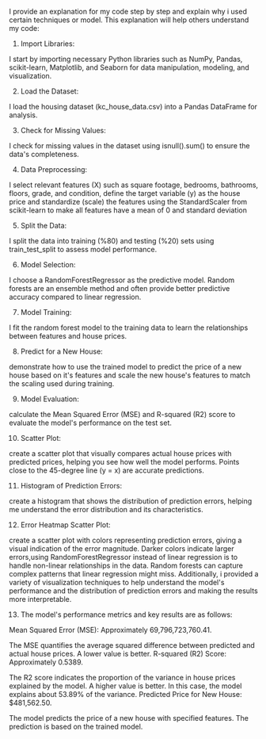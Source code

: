 I provide an explanation for my code step by step and explain why i used certain techniques or model. This explanation will help others understand my code:

1. Import Libraries:

I start by importing necessary Python libraries such as NumPy, Pandas, scikit-learn, Matplotlib, and Seaborn for data manipulation, modeling, and visualization.

2. Load the Dataset:

I load the housing dataset (kc_house_data.csv) into a Pandas DataFrame for analysis.

3. Check for Missing Values:

I check for missing values in the dataset using isnull().sum() to ensure the data's completeness.

4. Data Preprocessing:

I select relevant features (X) such as square footage, bedrooms, bathrooms, floors, grade, and condition, define the target variable (y) as the house price and standardize (scale) the features using the StandardScaler from scikit-learn to make all features have a mean of 0 and standard deviation

5. Split the Data:

I split the data into training (%80) and testing (%20) sets using train_test_split to assess model performance.

6. Model Selection:

I choose a RandomForestRegressor as the predictive model. Random forests are an ensemble method and often provide better predictive accuracy compared to linear regression.

7. Model Training:

I fit the random forest model to the training data to learn the relationships between features and house prices.

8. Predict for a New House:

demonstrate how to use the trained model to predict the price of a new house based on it's features and scale the new house's features to match the scaling used during training.

9. Model Evaluation:

calculate the Mean Squared Error (MSE) and R-squared (R2) score to evaluate the model's performance on the test set.

10. Scatter Plot:

create a scatter plot that visually compares actual house prices with predicted prices, helping you see how well the model performs. Points close to the 45-degree line (y = x) are accurate predictions.

11. Histogram of Prediction Errors:

create a histogram that shows the distribution of prediction errors, helping me understand the error distribution and its characteristics.

12. Error Heatmap Scatter Plot:

create a scatter plot with colors representing prediction errors, giving a visual indication of the error magnitude. Darker colors indicate larger errors,using RandomForestRegressor instead of linear regression is to handle non-linear relationships in the data. Random forests can capture complex patterns that linear regression might miss. Additionally, i provided a variety of visualization techniques to help understand the model's performance and the distribution of prediction errors and making the results more interpretable.

13. The model's performance metrics and key results are as follows:

Mean Squared Error (MSE): Approximately 69,796,723,760.41.

The MSE quantifies the average squared difference between predicted and actual house prices. A lower value is better.
R-squared (R2) Score: Approximately 0.5389.

The R2 score indicates the proportion of the variance in house prices explained by the model. A higher value is better. In this case, the model explains about 53.89% of the variance.
Predicted Price for New House: $481,562.50.

The model predicts the price of a new house with specified features. The prediction is based on the trained model.
